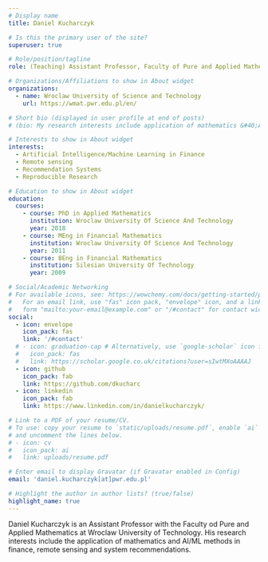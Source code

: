 ```yaml
---
# Display name
title: Daniel Kucharczyk

# Is this the primary user of the site?
superuser: true

# Role/position/tagline
role: (Teaching) Assistant Professor, Faculty of Pure and Applied Mathematics

# Organizations/Affiliations to show in About widget
organizations:
  - name: Wroclaw University of Science and Technology
    url: https://wmat.pwr.edu.pl/en/

# Short bio (displayed in user profile at end of posts)
# (bio: My research interests include application of mathematics &#40;AI/ML&#41; in the area of finance, anomaly detection and system recommendations. )

# Interests to show in About widget
interests:
  - Artificial Intelligence/Machine Learning in Finance
  - Remote sensing
  - Recommendation Systems
  - Reproducible Research

# Education to show in About widget
education:
  courses:
    - course: PhD in Applied Mathematics
      institution: Wroclaw University Of Science And Technology 
      year: 2018
    - course: MEng in Financial Mathematics
      institution: Wroclaw University Of Science And Technology
      year: 2011
    - course: BEng in Financial Mathematics
      institution: Silesian University Of Technology
      year: 2009

# Social/Academic Networking
# For available icons, see: https://wowchemy.com/docs/getting-started/page-builder/#icons
#   For an email link, use "fas" icon pack, "envelope" icon, and a link in the
#   form "mailto:your-email@example.com" or "/#contact" for contact widget.
social:
  - icon: envelope
    icon_pack: fas
    link: '/#contact'
  # - icon: graduation-cap # Alternatively, use `google-scholar` icon from `ai` icon pack
  #   icon_pack: fas
  #   link: https://scholar.google.co.uk/citations?user=sIwtMXoAAAAJ
  - icon: github
    icon_pack: fab
    link: https://github.com/dkucharc
  - icon: linkedin
    icon_pack: fab
    link: https://www.linkedin.com/in/danielkucharczyk/

# Link to a PDF of your resume/CV.
# To use: copy your resume to `static/uploads/resume.pdf`, enable `ai` icons in `params.toml`,
# and uncomment the lines below.
# - icon: cv
#   icon_pack: ai
#   link: uploads/resume.pdf

# Enter email to display Gravatar (if Gravatar enabled in Config)
email: 'daniel.kucharczyk[at]pwr.edu.pl'

# Highlight the author in author lists? (true/false)
highlight_name: true
---
```


Daniel Kucharczyk is an Assistant Professor with the Faculty od Pure and Applied Mathematics at Wroclaw University of Technology. His research interests include the application of mathematics and AI/ML methods in finance, remote sensing and system recommendations.
